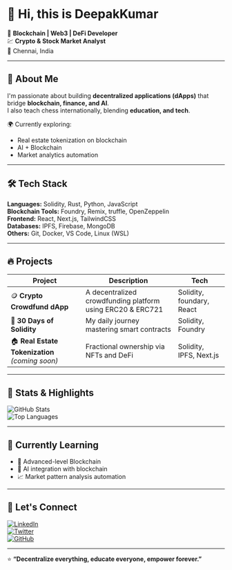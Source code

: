 # 👋 Hi, this is DeepakKumar  

🚀 **Blockchain | Web3 | DeFi Developer**  
💹 **Crypto & Stock Market Analyst**    
📍 Chennai, India  

---

## 🧠 About Me  

I'm passionate about building **decentralized applications (dApps)** that bridge **blockchain, finance, and AI**.  
I also teach chess internationally, blending **education, and tech**.  

🌍 Currently exploring:  
- Real estate tokenization on blockchain   
- AI + Blockchain 
- Market analytics automation  

---

## 🛠️ Tech Stack  

**Languages:** Solidity, Rust, Python, JavaScript  
**Blockchain Tools:** Foundry, Remix, truffle, OpenZeppelin  
**Frontend:** React, Next.js, TailwindCSS  
**Databases:** IPFS, Firebase, MongoDB  
**Others:** Git, Docker, VS Code, Linux (WSL)  

---

## 🔥 Projects  

| Project | Description | Tech |
|----------|--------------|------|
| 🪙 **Crypto Crowdfund dApp** | A decentralized crowdfunding platform using ERC20 & ERC721 | Solidity, foundary, React |
| 🧩 **30 Days of Solidity** | My daily journey mastering smart contracts | Solidity, Foundry |
| 🏠 **Real Estate Tokenization** *(coming soon)* | Fractional ownership via NFTs and DeFi | Solidity, IPFS, Next.js |

---

## 🧩 Stats & Highlights  

![GitHub Stats](https://github-readme-stats.vercel.app/api?username=Deepakkumar2206&show_icons=true&theme=tokyonight)  
![Top Languages](https://github-readme-stats.vercel.app/api/top-langs/?username=Deepakkumar2206&layout=compact&theme=tokyonight)

---

## 🧠 Currently Learning  

- 🦀 Advanced-level Blockchain 
- 🧩 AI integration with blockchain  
- 📈 Market pattern analysis automation  

---

## 💬 Let's Connect  

[![LinkedIn](https://img.shields.io/badge/LinkedIn-DeepakKumar-blue?style=flat-square&logo=linkedin)](https://www.linkedin.com/in/deepakkumar-j)  
[![Twitter](https://img.shields.io/badge/Twitter-@DeepakCrypto-blue?style=flat-square&logo=twitter)](https://x.com/Deepakkumar_226)   
[![GitHub](https://img.shields.io/badge/GitHub-Follow-black?style=flat-square&logo=github)](https://github.com/Deepakkumar2206)  

---

⭐ **“Decentralize everything, educate everyone, empower forever.”**
